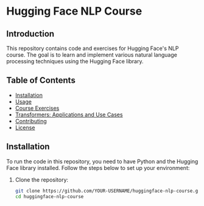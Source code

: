 # Hugging Face NLP Course

## Introduction
This repository contains code and exercises for Hugging Face's NLP course. The goal is to learn and implement various natural language processing techniques using the Hugging Face library.

## Table of Contents
- [Installation](#installation)
- [Usage](#usage)
- [Course Exercises](#course-exercises)
- [Transformers: Applications and Use Cases](#transformers-applications-and-use-cases)
- [Contributing](#contributing)
- [License](#license)

## Installation
To run the code in this repository, you need to have Python and the Hugging Face library installed. Follow the steps below to set up your environment:

1. Clone the repository:
   ```bash
   git clone https://github.com/YOUR-USERNAME/huggingface-nlp-course.git
   cd huggingface-nlp-course
